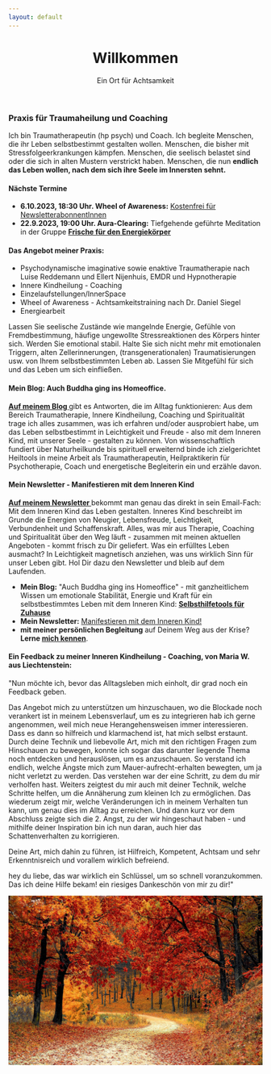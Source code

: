 ```yaml
---
layout: default
---
```

<header>
	<h1>Willkommen</h1>
	<p>Ein Ort für Achtsamkeit</p>
</header>


### Praxis für Traumaheilung und Coaching

Ich bin Traumatherapeutin (hp psych) und Coach. Ich begleite Menschen, die ihr Leben selbstbestimmt gestalten 
wollen. Menschen, die bisher mit Stressfolgeerkrankungen kämpfen. Menschen, die seelisch belastet sind oder die sich 
in alten Mustern verstrickt haben. Menschen, die nun **endlich das Leben wollen, nach dem sich ihre Seele 
im Innersten sehnt.**

#### Nächste Termine

- **6.10.2023, 18:30 Uhr. Wheel of Awareness:** [Kostenfrei für NewsletterabonnentInnen](/2021/04/21/Landingspage-Newsletteranmeldung.html)
- **22.9.2023, 19:00 Uhr. Aura-Clearing:** Tiefgehende geführte Meditation in der Gruppe **[Frische für den Energiekörper](/2023/02/10/Gruppenabende-Meditationsreisen)**
  
#### Das Angebot meiner Praxis:

- Psychodynamische imaginative sowie enaktive Traumatherapie nach Luise Reddemann und Ellert Nijenhuis, EMDR und Hypnotherapie
- Innere Kindheilung - Coaching
- Einzelaufstellungen/InnerSpace
- Wheel of Awareness - Achtsamkeitstraining nach Dr. Daniel Siegel
- Energiearbeit 

Lassen Sie seelische Zustände wie mangelnde Energie, Gefühle von Fremdbestimmung, häufige ungewollte 
Stressreaktionen des Körpers hinter sich. Werden Sie emotional stabil. Halte Sie sich nicht mehr mit 
emotionalen Triggern, alten Zellerinnerungen, (transgenerationalen) Traumatisierungen usw. von Ihrem 
selbstbestimmten Leben ab. Lassen Sie Mitgefühl für sich und das Leben um sich einfließen.
	
<h4 id="Mein Blog: Auch Buddha ging ins Homeoffice">Mein Blog: Auch Buddha ging ins Homeoffice.</h4>

 <p><strong><a href="/blog.html">Auf meinem Blog </a></strong> gibt es Antworten, die im Alltag funktionieren: Aus dem Bereich 		Traumatherapie, Innere Kindheilung, Coaching und Spiritualität trage ich alles zusammen, was ich erfahren und/oder ausprobiert habe, um das Leben 			selbstbestimmt in Leichtigkeit und Freude - also mit dem Inneren Kind, mit unserer Seele - gestalten zu können. Von wissenschaftlich 			fundiert über Naturheilkunde bis spirituell erweiternd binde ich zielgerichtet Heiltools in meine Arbeit als Traumatherapeutin, 			Heilpraktikerin für Psychotherapie, Coach und energetische Begleiterin ein und erzähle davon.
	</p>
	
<h4> Mein Newsletter - Manifestieren mit dem Inneren Kind</h4>

<p><strong><a href="/2021/04/21/Landingspage-Newsletteranmeldung.html"> Auf meinem Newsletter </a></strong> bekommt man genau das direkt in sein Email-Fach: Mit dem Inneren Kind das Leben gestalten. Inneres Kind beschreibt im Grunde die Energien von Neugier, Lebensfreude, Leichtigkeit, Verbundenheit und Schaffenskraft. Alles, was mir aus Therapie, Coaching und Spiritualität über den Weg läuft - zusammen mit meinen aktuellen Angeboten - kommt frisch zu Dir geliefert. Was ein erfülltes Leben ausmacht? In Leichtigkeit magnetisch anziehen, was uns wirklich Sinn für unser Leben gibt. 				Hol Dir dazu den Newsletter und bleib auf dem Laufenden.</p>
	
- **Mein Blog:** "Auch Buddha ging ins Homeoffice" - mit ganzheitlichem Wissen um emotionale Stabilität, Energie und Kraft
  für ein selbstbestimmtes Leben mit dem Inneren Kind: **<a href="/blog.html"> Selbsthilfetools für Zuhause </a>**
- **Mein Newsletter:** <a href="/2021/04/21/Landingspage-Newsletteranmeldung.html"> Manifestieren mit dem Inneren Kind! </a>
- **mit meiner persönlichen Begleitung** auf Deinem Weg aus der Krise? <strong>Lerne <a href="/about/">mich kennen</a></strong>.

<h4>Ein Feedback zu meiner Inneren Kindheilung - Coaching, von Maria W. aus Liechtenstein: </h4>

<p>"Nun möchte ich, bevor das Alltagsleben mich einholt, dir grad noch ein
Feedback geben.</p> 

<p>Das Angebot mich zu unterstützen um hinzuschauen, wo die
Blockade noch verankert ist in meinem Lebensverlauf, um es zu integrieren
hab ich gerne angenommen, weil mich neue Herangehensweisen immer
interessieren. Dass es dann so hilfreich und klarmachend ist, hat mich
selbst erstaunt. Durch deine Technik und liebevolle Art, mich mit den
richtigen Fragen zum Hinschauen zu bewegen, konnte ich sogar das darunter
liegende Thema noch entdecken und herauslösen, um es anzuschauen. So
verstand ich endlich, welche Ängste mich zum Mauer-aufrecht-erhalten
bewegten, um ja nicht verletzt zu werden. Das verstehen war der eine
Schritt, zu dem du mir verholfen hast. Weiters zeigtest du mir auch mit
deiner Technik, welche Schritte helfen, um die Annäherung zum kleinen Ich
zu ermöglichen. Das wiederum zeigt mir, welche Veränderungen ich in
meinem Verhalten tun kann, um genau dies im Alltag zu erreichen. Und dann
kurz vor dem Abschluss zeigte sich die 2. Angst, zu der wir hingeschaut
haben - und mithilfe deiner Inspiration bin ich nun daran, auch hier das
Schattenverhalten zu korrigieren.</p> 

<p>Deine Art, mich dahin zu führen, ist Hilfreich, Kompetent, Achtsam und
sehr Erkenntnisreich und vorallem wirklich befreiend.</p> 

<p>hey du liebe, das war wirklich ein Schlüssel, um so schnell
voranzukommen. Das ich deine Hilfe bekam! ein riesiges Dankeschön von
mir zu dir!"</p> 

<section id="banner">
<div class="content">
<span class="image object">
	<img src="assets/2020-10-13-Frontbild.jpg" alt="" />
</span>
</div>
</section>
